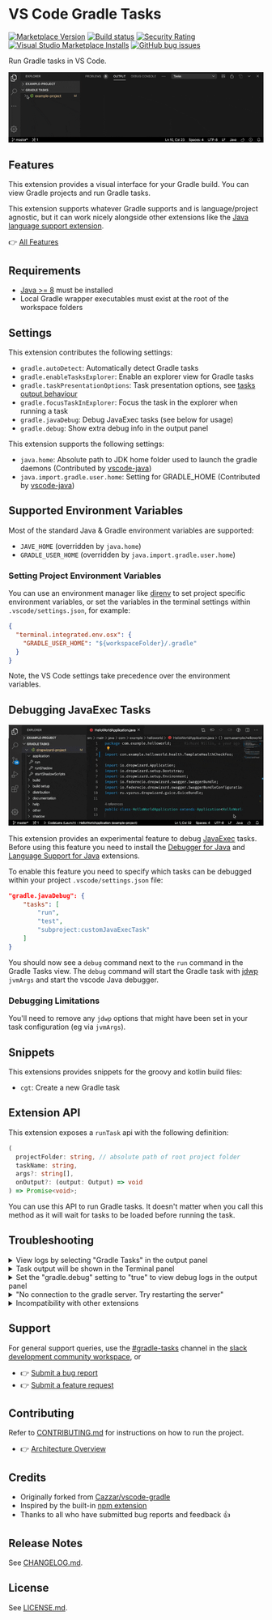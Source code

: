 # VS Code Gradle Tasks

[![Marketplace Version](https://vsmarketplacebadge.apphb.com/version-short/richardwillis.vscode-gradle.svg)](https://marketplace.visualstudio.com/items?itemName=richardwillis.vscode-gradle)
[![Build status](https://img.shields.io/github/workflow/status/badsyntax/vscode-gradle/Build)](https://github.com/badsyntax/vscode-gradle/actions?query=workflow%3ABuild)
[![Security Rating](https://sonarcloud.io/api/project_badges/measure?project=badsyntax_vscode-gradle&metric=security_rating)](https://sonarcloud.io/dashboard?id=badsyntax_vscode-gradle)
[![Visual Studio Marketplace Installs](https://img.shields.io/visual-studio-marketplace/i/richardwillis.vscode-gradle)](https://marketplace.visualstudio.com/items?itemName=richardwillis.vscode-gradle)
[![GitHub bug issues](https://img.shields.io/github/issues/badsyntax/vscode-gradle/bug?label=bug%20reports)](https://github.com/badsyntax/vscode-gradle/issues?q=is%3Aissue+is%3Aopen+label%3Abug)

Run Gradle tasks in VS Code.

![Gradle Tasks Screencast](images/screencast.gif)

## Features

This extension provides a visual interface for your Gradle build. You can view Gradle projects and run Gradle tasks.

This extension supports whatever Gradle supports and is language/project agnostic, but it can work nicely alongside other extensions like the [Java language support extension](https://github.com/redhat-developer/vscode-java).

👉 [All Features](./FEATURES.md)

## Requirements

- [Java >= 8](https://adoptopenjdk.net/) must be installed
- Local Gradle wrapper executables must exist at the root of the workspace folders

## Settings

This extension contributes the following settings:

- `gradle.autoDetect`: Automatically detect Gradle tasks
- `gradle.enableTasksExplorer`: Enable an explorer view for Gradle tasks
- `gradle.taskPresentationOptions`: Task presentation options, see [tasks output behaviour](https://code.visualstudio.com/docs/editor/tasks#_output-behavior)
- `gradle.focusTaskInExplorer`: Focus the task in the explorer when running a task
- `gradle.javaDebug`: Debug JavaExec tasks (see below for usage)
- `gradle.debug`: Show extra debug info in the output panel

This extension supports the following settings:

- `java.home`: Absolute path to JDK home folder used to launch the gradle daemons (Contributed by [vscode-java](https://github.com/redhat-developer/vscode-java))
- `java.import.gradle.user.home`: Setting for GRADLE_HOME (Contributed by [vscode-java](https://github.com/redhat-developer/vscode-java))

## Supported Environment Variables

Most of the standard Java & Gradle environment variables are supported:

- `JAVE_HOME` (overridden by `java.home`)
- `GRADLE_USER_HOME` (overridden by `java.import.gradle.user.home`)

### Setting Project Environment Variables

You can use an environment manager like [direnv](https://direnv.net/) to set project specific environment variables, or set the variables in the terminal settings within `.vscode/settings.json`, for example:

```json
{
  "terminal.integrated.env.osx": {
    "GRADLE_USER_HOME": "${workspaceFolder}/.gradle"
  }
}
```

Note, the VS Code settings take precedence over the environment variables.

## Debugging JavaExec Tasks

![Debug Screencast](images/debug-screencast.gif)

This extension provides an experimental feature to debug [JavaExec](https://docs.gradle.org/current/dsl/org.gradle.api.tasks.JavaExec.html) tasks. Before using this feature you need to install the [Debugger for Java](https://marketplace.visualstudio.com/items?itemName=vscjava.vscode-java-debug) and [Language Support for Java](https://marketplace.visualstudio.com/items?itemName=redhat.java) extensions.

To enable this feature you need to specify which tasks can be debugged within your project `.vscode/settings.json` file:

```json
"gradle.javaDebug": {
    "tasks": [
        "run",
        "test",
        "subproject:customJavaExecTask"
    ]
}
```

You should now see a `debug` command next to the `run` command in the Gradle Tasks view. The `debug` command will start the Gradle task with [jdwp](https://docs.oracle.com/en/java/javase/11/docs/specs/jpda/conninv.html#oracle-vm-invocation-options) `jvmArgs` and start the vscode Java debugger.

### Debugging Limitations

You'll need to remove any `jdwp` options that might have been set in your task configuration (eg via `jvmArgs`).

## Snippets

This extensions provides snippets for the groovy and kotlin build files:

- `cgt`: Create a new Gradle task

## Extension API

This extension exposes a `runTask` api with the following definition:

```ts
(
  projectFolder: string, // absolute path of root project folder
  taskName: string,
  args?: string[],
  onOutput?: (output: Output) => void
) => Promise<void>;
```

You can use this API to run Gradle tasks. It doesn't matter when you call this method as it will wait for tasks to be loaded before running the task.

## Troubleshooting

<details><summary>View logs by selecting "Gradle Tasks" in the output panel</summary>

<img src="./images/output.png" width="600" />

</details>

<details><summary>Task output will be shown in the Terminal panel</summary>

<img src="./images/terminal.png" width="600" />

</details>

<details><summary>Set the "gradle.debug" setting to "true" to view debug logs in the output panel</summary>

<img src="./images/debug-output.png" width="600" />

</details>

<details><summary>"No connection to the gradle server. Try restarting the server"</summary>

<img src="./images/no-connection.png" width="500" />

This error means the Gradle Task server has stopped, or there was an error starting it. Click on "Restart Server" to restart it.

If you continue to get this error, view the task error messages by selecting "Gradle Tasks Server" in the Terminal panel.

The task server is started using a [shell script](https://gist.github.com/badsyntax/d71d38b1700325f31c19912ac3428042) generated by [CreateStartScripts](https://docs.gradle.org/current/dsl/org.gradle.jvm.application.tasks.CreateStartScripts.html). The script uses `#!/usr/bin/env sh` and is as portable as the gradle wrapper script. If there are any problems executing the start script then it's likely an issue either with your `$PATH`, or java was not installed.

### PATH problems

The following error demonstrates a typical issue with your `$PATH`:

```shell
env: sh: No such file or directory
The terminal process terminated with exit code: 127
```

Use the following task to debug your shell environment within vscode:

```json
{
  "version": "2.0.0",
  "tasks": [
    {
      "label": "Print task shell info",
      "type": "shell",
      "command": "echo \"Path: $PATH \nShell: $SHELL\"",
      "problemMatcher": []
    }
  ]
}
```

#### Fixing your `$PATH`

Check your dotfiles (eg `~/.bashrc`, `~/.bash_profile`, `~/.zshrc`) and fix any broken `PATH` exports, or override the `PATH` env var by setting `terminal.integrated.env` in your vscode settings, for example:

```json
"terminal.integrated.env.osx": {
  "PATH": "/put/your:/paths/here",
}
```

### Java path problems

You might see an error like:

```shell
ERROR: JAVA_HOME is not set and no 'java' command could be found in your PATH.
```

The start script [should find](https://gist.github.com/badsyntax/d71d38b1700325f31c19912ac3428042#file-gradle-tasks-server-sh-L85-L105) the path to Java in the usual locations. If you get this error it suggests an issues with your `$PATH` or you simply haven't installed Java. Run the gradle wrapper script (eg `./gradlew tasks`) to debug further.

</details>

<details><summary>Incompatibility with other extensions</summary>

This extension is incompatible with the following extensions:

- [spmeesseman.vscode-taskexplorer](https://marketplace.visualstudio.com/items?itemName=spmeesseman.vscode-taskexplorer)

The reason for the incompatibility is due to the extensions providing the same tasks types (`gradle`) with different task definitions.

</details>

## Support

For general support queries, use the [#gradle-tasks](https://vscode-dev-community.slack.com/archives/C011NUFTHLM) channel in the [slack development community workspace](https://aka.ms/vscode-dev-community), or

- 👉 [Submit a bug report](https://github.com/badsyntax/vscode-gradle/issues/new?assignees=badsyntax&labels=bug&template=bug_report.md&title=)
- 👉 [Submit a feature request](https://github.com/badsyntax/vscode-gradle/issues/new?assignees=badsyntax&labels=enhancement&template=feature_request.md&title=)

## Contributing

Refer to [CONTRIBUTING.md](./CONTRIBUTING.md) for instructions on how to run the project.

- 👉 [Architecture Overview](./ARCHITECTURE.md)

## Credits

- Originally forked from [Cazzar/vscode-gradle](https://github.com/Cazzar/vscode-gradle)
- Inspired by the built-in [npm extension](https://github.com/microsoft/vscode/tree/master/extensions/npm)
- Thanks to all who have submitted bug reports and feedback 👍

## Release Notes

See [CHANGELOG.md](./CHANGELOG.md).

## License

See [LICENSE.md](./LICENSE.md).

